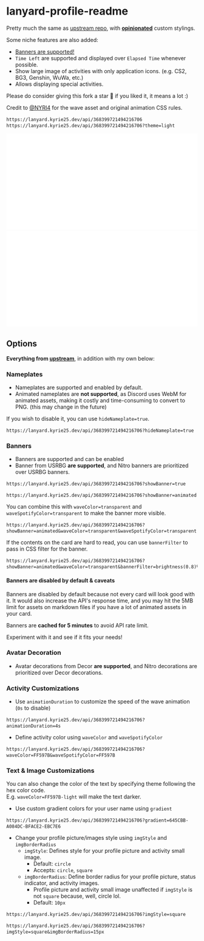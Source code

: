 # lanyard-profile-readme

Pretty much the same as [upstream repo](https://github.com/cnrad/lanyard-profile-readme), with <ins>__opinionated__</ins> custom stylings.

Some niche features are also added:

- [Banners are supported!](#banners)
- `Time Left` are supported and displayed over `Elapsed Time` whenever possible.
- Show large image of activities with only application icons. (e.g. CS2, BG3, Genshin, WuWa, etc.)
- Allows displaying special activities.

Please do consider giving this fork a star 🌟 if you liked it, it means a lot :)

Credit to [@NYRI4](https://github.com/NYRI4) for the wave asset and original animation CSS rules.

```url
https://lanyard.kyrie25.dev/api/368399721494216706
https://lanyard.kyrie25.dev/api/368399721494216706?theme=light
```

<div>
    <img src="./.github/images/dark.svg" />
    <img src="./.github/images/light.svg" />
</div>

## Options

**Everything from [upstream](https://github.com/cnrad/lanyard-profile-readme#options)**, in addition with my own below:

### Nameplates

- Nameplates are supported and enabled by default.
- Animated nameplates are **not supported**, as Discord uses WebM for animated assets, making it costly and time-consuming to convert to PNG. (this may change in the future)

If you wish to disable it, you can use `hideNameplate=true`.

```url
https://lanyard.kyrie25.dev/api/368399721494216706?hideNameplate=true
```

### Banners

- Banners are supported and can be enabled
- Banner from USRBG **are supported**, and Nitro banners are prioritized over USRBG banners.

```url
https://lanyard.kyrie25.dev/api/368399721494216706?showBanner=true
```

```url
https://lanyard.kyrie25.dev/api/368399721494216706?showBanner=animated
```

You can combine this with `waveColor=transparent` and `waveSpotifyColor=transparent` to make the banner more visible.

```url
https://lanyard.kyrie25.dev/api/368399721494216706?showBanner=animated&waveColor=transparent&waveSpotifyColor=transparent
```

If the contents on the card are hard to read, you can use `bannerFilter` to pass in CSS filter for the banner.

```url
https://lanyard.kyrie25.dev/api/368399721494216706?showBanner=animated&waveColor=transparent&bannerFilter=brightness(0.8)%20blur(2px)
```

#### Banners are disabled by default & caveats

Banners are disabled by default because not every card will look good with it. It would also increase the API's response time, and you may hit the 5MB limit for assets on markdown files if you have a lot of animated assets in your card.

Banners are **cached for 5 minutes** to avoid API rate limit.

Experiment with it and see if it fits your needs!

### Avatar Decoration

- Avatar decorations from Decor **are supported**, and Nitro decorations are prioritized over Decor decorations.

### Activity Customizations

- Use `animationDuration` to customize the speed of the wave animation (`0s` to disable)

```url
https://lanyard.kyrie25.dev/api/368399721494216706?animationDuration=4s
```

- Define activity color using `waveColor` and `waveSpotifyColor`

```url
https://lanyard.kyrie25.dev/api/368399721494216706?waveColor=FF597B&waveSpotifyColor=FF597B
```

### Text & Image Customizations

You can also change the color of the text by specifying theme following the hex color code. \
E.g. `waveColor=FF597B-light` will make the text darker.

- Use custom gradient colors for your user name using `gradient`

```url
https://lanyard.kyrie25.dev/api/368399721494216706?gradient=645CBB-A084DC-BFACE2-EBC7E6
```

- Change your profile picture/images style using `imgStyle` and `imgBorderRadius`
  - `imgStyle`: Defines style for your profile picture and activity small image.
    - Default: `circle`
    - Accepts: `circle`, `square`
  - `imgBorderRadius`: Define border radius for your profile picture, status indicator, and activity images.
    - Profile picture and activity small image unaffected if `imgStyle` is not `square` because, well, circle lol.
    - Default: `10px`

```url
https://lanyard.kyrie25.dev/api/368399721494216706?imgStyle=square
```

```url
https://lanyard.kyrie25.dev/api/368399721494216706?imgStyle=square&imgBorderRadius=15px
```
